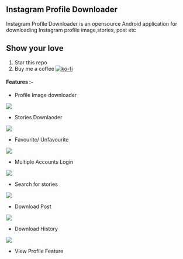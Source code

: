 ## Instagram Profile Downloader 

Instagram Profile Downloader is an opensource Android application for downloading Instagram profile image,stories, post etc

## Show your love

1. Star this repo
2. Buy me a coffee 
   [![ko-fi](https://www.ko-fi.com/img/githubbutton_sm.svg)](https://ko-fi.com/H2H2HPSR)

#### Features :-

- Profile Image downloader

![](https://github.com/beNitinhere/Instagram-Profile-Downloader/blob/master/images/1.webp)

- Stories Downlaoder

![](https://github.com/beNitinhere/Instagram-Profile-Downloader/blob/master/images/3.webp)

- Favourite/ Unfavourite

![](https://github.com/beNitinhere/Instagram-Profile-Downloader/blob/master/images/5.webp)

- Multiple Accounts Login

![](https://github.com/beNitinhere/Instagram-Profile-Downloader/blob/master/images/7.webp)

- Search for stories

![](https://github.com/beNitinhere/Instagram-Profile-Downloader/blob/master/images/6.webp)

- Download Post

![](https://github.com/beNitinhere/Instagram-Profile-Downloader/blob/master/images/2.webp)

- Download History

![](https://github.com/beNitinhere/Instagram-Profile-Downloader/blob/master/images/4.webp)

- View Profile Feature
